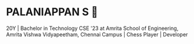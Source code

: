 <h1>PALANIAPPAN S 👋</h1>
<p>20Y | Bachelor in Technology CSE '23 at Amrita School of Engineering, Amrita Vishwa Vidyapeetham, Chennai Campus | Chess Player | Developer </p>

<!--
**palaniappansuresh/palaniappansuresh** is a ✨ _special_ ✨ repository because its `README.md` (this file) appears on your GitHub profile.

Here are some ideas to get you started:

- 🔭 I’m currently working on ...
- 🌱 I’m currently learning ...
- 👯 I’m looking to collaborate on ...
- 🤔 I’m looking for help with ...
- 💬 Ask me about ...
- 📫 How to reach me: ...
- 😄 Pronouns: ...
- ⚡ Fun fact: ...
-->
